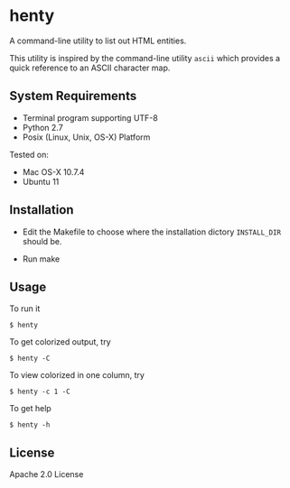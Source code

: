 # henty

A command-line utility to list out HTML entities. 

This utility is inspired by the command-line utility `ascii` which provides a quick reference to an ASCII character map.

## System Requirements

* Terminal program supporting UTF-8
* Python 2.7
* Posix (Linux, Unix, OS-X) Platform

Tested on:

* Mac OS-X 10.7.4
* Ubuntu 11

## Installation

* Edit the Makefile to choose where the installation dictory `INSTALL_DIR` should be.

* Run make


## Usage

To run it 

    $ henty

To get colorized output, try

    $ henty -C
    
To view colorized in one column, try

    $ henty -c 1 -C

To get help

    $ henty -h
    

## License

Apache 2.0 License


